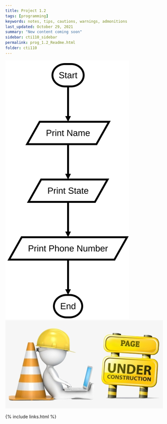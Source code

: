 ```yaml
---
title: Project 1.2
tags: [programming]
keywords: notes, tips, cautions, warnings, admonitions
last_updated: October 29, 2021
summary: "New content coming soon"
sidebar: cti110_sidebar
permalink: prog_1.2_Readme.html
folder: cti110
---
```


![My Info Flowchart](../../images/cti110_p_1.2_myinfo.flowchart.svg)
![under construction](../../images/new-content-coming-soon-web-page-is-under.png)

{% include links.html %}

